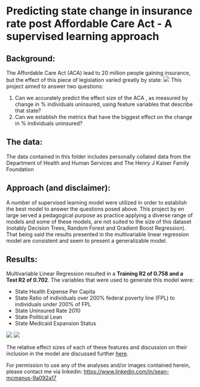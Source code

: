 ﻿# **Predicting state change in insurance rate post Affordable Care Act - A supervised learning approach**

## Background:
The Affordable Care Act (ACA) lead to 20 million people gaining insurance, but the effect of this piece of legislation varied greatly by state:
**![](https://lh4.googleusercontent.com/RN_Qbfi2PileNosi_tm3moyeDUs5Bm-QmAHfGtFEVmSwPi-M3giEM12GWbTn3U4yMa4TGM3UpJYM5VMS1Mf07z_6q9DFtMaB32bC3WIH1qVJzqF5HckLdxVuL7koGOIeEH7RsCZgG_A)**
This project aimed to answer two questions:
1.  Can we accurately predict the effect size of the ACA , as measured by change in % individuals uninsured, using feature variables that describe that state?
2.  Can we establish the metrics that have the biggest effect on the change in % individuals uninsured?

## **The data:**
The data contained in this folder includes personally collated data from the Department of Health and Human Services and The Henry J Kaiser Family Foundation

## **Approach (and disclaimer):**
A number of supervised learning model were utilized in order to establish the best model to answer the questions posed above. This project by en large served a pedagogical purpose as practice applying a diverse range of models and some of these models, are not suited to the size of this dataset (notably Decision Trees, Random Forest and Gradient Boost Regression). That being said the results presented in the multivariable linear regression model are consistent and seem to present a generalizable model.

## Results:
Multivariable Linear Regression resulted in a **Training R2 of 0.758  and a Test R2  of 0.702**.
The variables that were used to generate this model were:
-   State Health Expense Per Capita
-  State Ratio of individuals over 200% federal poverty line (FPL) to individuals under 200% of FPL
-   State Uninsured Rate 2010
-   State Political Lean
-   State Medicaid Expansion Status

**![](https://lh5.googleusercontent.com/n6VHVT2wF6hru8nz8KhwXJMCVO-5xtbo6Yt3B93Ko5qNCII0_Z5zMPONpqYK2xIj54xTGZrmGyTpZ8MwWduf5G1nKRa9pBLzHKYphy3sBuj_UvKySMX4vKmFihPd6uGEZrrjje3nXwM)**
**![](https://lh6.googleusercontent.com/HQrn1Gy3nDyiK5eHwVQpAS8hX4NYMqmiLUc94n3oJ-xw-x1l9YsOKxU39AgoUh1au7WWA9pAaWHqLVd32EA-XKJWmX_u_OJc6LTLdvtFwWbBXh0lQdWg8PrpTzpmDtzlmuo2JLaT5EY)**

The relative effect sizes of each of these features and discussion on their inclusion in the model are discussed further [here](https://docs.google.com/presentation/d/1ZHhH-dG7iSeXoW0GF0U0a1F3fH-6yshIHBsN9MjwDCs/edit?usp=sharing).


For permission to use any of the analyses and/or images contained herein, please contact me via linkedin:
https://www.linkedin.com/in/sean-mcmanus-9a092a17
